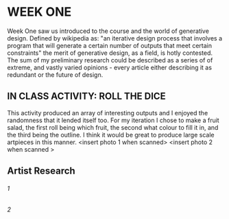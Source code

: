 # WEEK ONE 
Week One saw us introduced to the course and the world of generative design. Defined by wikipedia as: "an iterative design process that involves a program that will generate a certain number of outputs that meet certain constraints" the merit of generative design, as a field, is hotly contested.  The sum of my preliminary research could be described as a series of of extreme, and vastly varied opinions - every article either describing it as redundant or the future of design. 

## IN CLASS ACTIVITY: ROLL THE DICE

This activity produced an array of interesting outputs and I enjoyed the randomness that it lended itself too. For my iteration I chose to make a fruit salad, the first roll being which fruit, the second what colour to fill it in, and the third being the outline. I think it would be great to produce large scale artpieces in this manner. 
<insert photo 1 when scanned> 
<insert photo 2 when scanned > 

## Artist Research 
###### 1 

###### 2 
